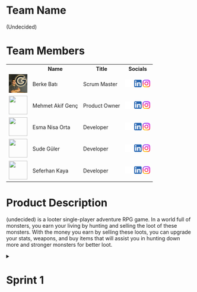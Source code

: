 # Team Name
(Undecided)

# Team Members
<table>
    <tr>
      <th></th>
      <th>Name</th>
      <th>Title</th>
      <th>Socials</th>
    </tr>
    <tr>
      <td><img src="bootcampFiles/team/bb.jpg" width="50" height="50" /></td>
      <td>Berke Batı</td>
      <td>Scrum Master</td>
      <td>
        <a href="https://github.com/BerkeWest" target="_blank"><img src="bootcampFiles/icons/github.png" width="20" height="20"/></a>
        <a href="https://www.linkedin.com/in/berke-bat%C4%B1-7b7a341b9/" target="_blank"><img src="bootcampFiles/icons/linkedin.png" width="20" height="20"/></a>
        <a href="https://www.instagram.com/berkebati/" target="_blank"><img src="bootcampFiles/icons/instagram.png" width="20" height="20"/></a>
      </td>
    </tr>
    <tr>
      <td><img src="" width="50" height="50" /></td>
      <td>Mehmet Akif Genç</td>
      <td>Product Owner</td>
      <td>
        <a href="https://github.com/MAG61" target="_blank"><img src="bootcampFiles/icons/github.png" width="20" height="20"/></a>
        <a href="" target="_blank"><img src="bootcampFiles/icons/linkedin.png" width="20" height="20"/></a>
        <a href="" target="_blank"><img src="bootcampFiles/icons/instagram.png" width="20" height="20"/></a>
      </td>
    </tr>
    <tr>
      <td><img src="" width="50" height="50" /></td>
      <td>Esma Nisa Orta</td>
      <td>Developer</td>
      <td>
        <a href="https://github.com/esmanisaorta" target="_blank"><img src="bootcampFiles/icons/github.png" width="20" height="20"/></a>
        <a href="" target="_blank"><img src="bootcampFiles/icons/linkedin.png" width="20" height="20"/></a>
        <a href="" target="_blank"><img src="bootcampFiles/icons/instagram.png" width="20" height="20"/></a>
      </td>
    </tr>
    <tr>
      <td><img src="" width="50" height="50" /></td>
      <td>Sude Güler</td>
      <td>Developer</td>
      <td>
        <a href="https://github.com/sude000" target="_blank"><img src="bootcampFiles/icons/github.png" width="20" height="20"/></a>
        <a href="" target="_blank"><img src="bootcampFiles/icons/linkedin.png" width="20" height="20"/></a>
        <a href="" target="_blank"><img src="bootcampFiles/icons/instagram.png" width="20" height="20"/></a>
      </td>
    </tr>
    <tr>
      <td><img src="" width="50" height="50" /></td>
      <td>Seferhan Kaya</td>
      <td>Developer</td>
      <td>
        <a href="https://github.com/KAYA-Seferhan" target="_blank"><img src="bootcampFiles/icons/github.png" width="20" height="20"/></a>
        <a href="" target="_blank"><img src="bootcampFiles/icons/linkedin.png" width="20" height="20"/></a>
        <a href="" target="_blank"><img src="bootcampFiles/icons/instagram.png" width="20" height="20"/></a>
      </td>
    </tr>
  </table>
  
  # Product Description
  (undecided) is a looter single-player adventure RPG game. In a world full of monsters, you earn your living by hunting and selling the loot of these monsters. With the money you earn by selling these loots, you can upgrade your stats, weapons, and buy items that will assist you in hunting down more and stronger monsters for better loot.

<details>
    <summary><h1>Sprint 1</h1></summary>


  <details>
    <summary><h3>Sprint 1 - Game Screenshots</h3></summary>
  <table style="width: 100%;">
    <tr>
      <td colspan="4" style="text-align: center;"><h2>Main Menu</h2></td>
    </tr>
    <tr>
      <td style="width: 25%;"><img src="" style="max-width: 100%; height: auto;"></td>
      <td style="width: 25%;"><img src="" style="max-width: 100%; height: auto;"></td>
      <td style="width: 25%;"><img src="" style="max-width: 100%; height: auto;"></td>
      <td style="width: 25%;"><img src="" style="max-width: 100%; height: auto;"></td>
    </tr>
    <tr>
      <td colspan="4" style="text-align: center;"><h2>Character</h2></td>
    </tr>
    <tr>
      <td style="width: 25%;"><img src="" style="max-width: 100%; height: auto;"></td>
      <td style="width: 25%;"><img src="" style="max-width: 100%; height: auto;"></td>
      <td style="width: 25%;"><img src="" style="max-width: 100%; height: auto;"></td>
      <td style="width: 25%;"><img src="" style="max-width: 100%; height: auto;"></td>
    </tr>
    <tr>
      <td colspan="4" style="text-align: center;"><h2>Map Content</h2></td>
    </tr>
    <tr>
      <td style="width: 25%;"><img src="" style="max-width: 100%; height: auto;"></td>
      <td style="width: 25%;"><img src="" style="max-width: 100%; height: auto;"></td>
      <td style="width: 25%;"><img src="" style="max-width: 100%; height: auto;"></td>
      <td style="width: 25%;"><img src="" style="max-width: 100%; height: auto;"></td>
    </tr>
    <tr>
      <td colspan="4" style="text-align: center;"><h2>Inventory</h2></td>
    </tr>
    <tr>
      <td style="width: 25%;"><img src="" style="max-width: 100%; height: auto;"></td>
      <td style="width: 25%;"><img src="" style="max-width: 100%; height: auto;"></td>
      <td style="width: 25%;"><img src="" style="max-width: 100%; height: auto;"></td>
      <td style="width: 25%;"><img src="" style="max-width: 100%; height: auto;"></td>
    </tr>
    <tr>
      <td colspan="4" style="text-align: center;"><h2>Shaders</h2></td>
    </tr>
    <tr>
      <td style="width: 25%;"><img src="" style="max-width: 100%; height: auto;"></td>
      <td style="width: 25%;"><img src="" style="max-width: 100%; height: auto;"></td>
      <td style="width: 25%;"><img src="" style="max-width: 100%; height: auto;"></td>
      <td style="width: 25%;"><img src="" style="max-width: 100%; height: auto;"></td>
    </tr>
  </table>
  </details>   


  <details>
    <summary><h3>Sprint 1 - Sprint Board Update Screenshots</h3></summary>
    <img src="" style="max-width: 100%; height: auto;">
  </details>

  <details>
    <summary><h3>Sprint 1 - Burndown Chart</h3></summary>
    <img src="" style="max-width: 100%; height: auto;">
  </details>


  - **Sprint Notes**:
    - ...
  - **Expected point completion within Sprint**: 200 points
  - **Point Completion Logic**: 
  - **Daily Scrum**: 
  - **Product Backlog URL: 
  - **Sprint Review:**
    - ...

  - **Sprint Retrospective:**
    - ...

  </details>

